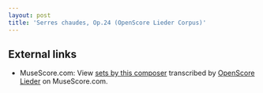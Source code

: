 ```yaml
---
layout: post
title: 'Serres chaudes, Op.24 (OpenScore Lieder Corpus)'
---
```


## External links

- MuseScore.com: View [sets by this composer] transcribed by [OpenScore Lieder] on MuseScore.com.

[sets by this composer]: https://musescore.com/openscore-lieder-corpus/sets/5057842
[OpenScore Lieder]: https://musescore.com/openscore-lieder-corpus

